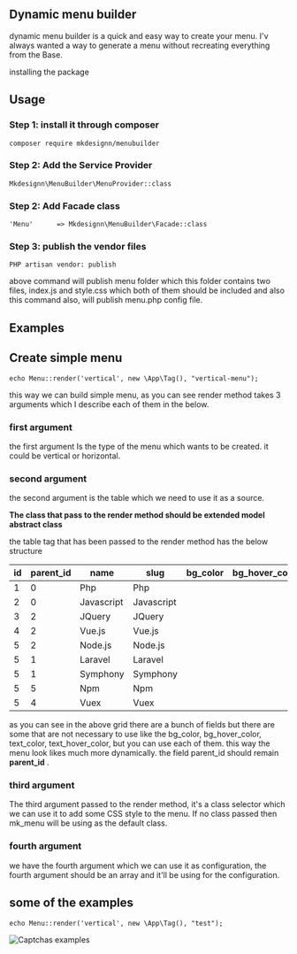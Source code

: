 ## Dynamic menu builder

dynamic menu builder is a quick and easy way to create your menu. I'v always wanted a way to generate a menu
without recreating everything from the Base.

installing the package

## Usage

### Step 1: install it through composer
```
composer require mkdesignn/menubuilder
```

### Step 2: Add the Service Provider
```
Mkdesignn\MenuBuilder\MenuProvider::class
```

### Step 2: Add Facade class
```
'Menu'      => Mkdesignn\MenuBuilder\Facade::class
```

### Step 3: publish the vendor files
```
PHP artisan vendor: publish
```
above command will publish menu folder which this folder contains two files, index.js and style.css which both of them should be included and also this command
also, will publish menu.php config file.
## Examples

## Create simple menu

```
echo Menu::render('vertical', new \App\Tag(), "vertical-menu");
```
this way we can build simple menu, as you can see render method takes 3 arguments which I describe each of them in the below.

### first argument
the first argument Is the type of the menu which wants to be created. it could be vertical or horizontal.

### second argument
the second argument is the table which we need to use it as a source.

**The class that pass to the render method should be extended model abstract class**

the table tag that has been passed to the render method has the below structure

| id  | parent_id | name | slug | bg_color | bg_hover_color | text_color | text_hover_color |
| --- | ---       | ---  | ---  | ---      | ---            | ---        | ---              |
|  1  |     0     | Php  | Php  |          |                |            |                  |
|  2  |     0     |  Javascript | Javascript |              |            |                  |                  |
|  3  |     2     | JQuery |  JQuery |     |                |            |                  |
|  4  |     2     | Vue.js | Vue.js |      |                |            |                  |
|  5  |     2     | Node.js|Node.js |      |                |            |                  |
|  5  |     1     | Laravel|Laravel |      |                |            |                  |
|  5  |     1     | Symphony|Symphony |    |                |            |                  |
|  5  |     5     | Npm|Npm           |    |                |            |                  |
|  5  |     4     | Vuex|Vuex         |    |                |            |                  |

as you can see in the above grid there are a bunch of fields but there are some that are not necessary to use
like the bg_color, bg_hover_color, text_color, text_hover_color, but you can use each of them.
this way the menu look likes much more dynamically. the field parent_id should remain **parent_id** .

### third argument
The third argument passed to the render method, it's a class selector which we can use it to add some CSS style to the menu. If no class passed then
mk_menu will be using as the default class.

### fourth argument
we have the fourth argument which we can use it as configuration, the fourth argument should be an array and it'll be using for the configuration.

## some of the examples

```
echo Menu::render('vertical', new \App\Tag(), "test");
```

![Captchas examples](http://codedesign.ir/uploads/menu_2017-06-24_22-45-45.png)

